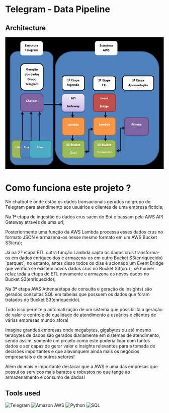 # Telegram - Data Pipeline  

## Architecture

<p align="center"><img src="image/map api telegram.png"></p>

<h1>Como funciona este projeto ?</h1>

<p> No chatbot é onde estão os dados transacionais gerados no grupo do Telegram para atendimento aos usuários e clientes de uma empresa fictícia; </p>
<p> Na 1ª etapa de ingestão os dados crus saem do Bot e passam pela AWS API Gateway através de uma url; </p>
<p> Posteriormente uma função da AWS Lambda processa esses dados crus no formato JSON e armazena-os nesse mesmo formato em um AWS Bucket S3(cru); </p>
<p> Já na 2ª etapa ETL outra função Lambda capta os dados crus transforma-os em dados enriquecidos e armazena-os em outro Bucket S3(enriquecido)  `parquet`, no entanto, antes disso todos os dias é acionado um Event Bridge que verifica se existem novos dados crus no Bucket S3(cru) , se houver refaz toda a etapa de ETL novamente e armazena os novos dados no Bucket S3(enriquecido); </p>
<p> Na 3ª etapa AWS Athena(etapa de consulta e geração de insights) são gerados consultas SQL em tabelas que possuem os dados que foram tratados do Bucket S3(enriquecido).</p>
<p> Tudo isso permite a automatização de um sistema que possibilita a geração de valor e controle de qualidade de atendimento a usuários e clientes de várias empresas mundo afora!</p>
<p> Imagine grandes empresas onde megabytes, gigabytes ou até mesmo terabytes  de dados são gerados diariamente em sistemas de atendimento, sendo assim, somente um projeto como este poderia lidar com tantos dados e ser capas de gerar valor e insights relevantes para a tomada de decisões importantes e que alavanquem ainda mais os negócios empresariais e de outros setores!</p>
<p> Além do mais é importante destacar que a AWS é uma das empresas que possuí os serviços mais baratos e robustos no que tange ao armazenamento e consumo de dados!</p>



## Tools used

![Telegram](https://img.shields.io/badge/-Telegram_Bots-blue?style=flat-square&logo=telegram) 
![Amazon AWS](https://img.shields.io/badge/AWS-%23FF9900.svg?style=for-the-badge&logo=amazon-aws&logoColor=white)
![Python](https://img.shields.io/badge/Python-white?style=flat-square&logo=python)
![SQL](https://img.shields.io/badge/-SQL-blue?style=flat-square&logo=sqlite)


